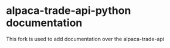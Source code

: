 # alpaca-trade-api-python documentation

This fork is used to add documentation over the alpaca-trade-api
